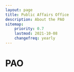 ```yaml
---
layout: page
title: Public Affairs Office
description: About the PAO
sitemap:
    priority: 0.7
    lastmod: 2021-10-08
    changefreq: yearly
---
```


# PAO